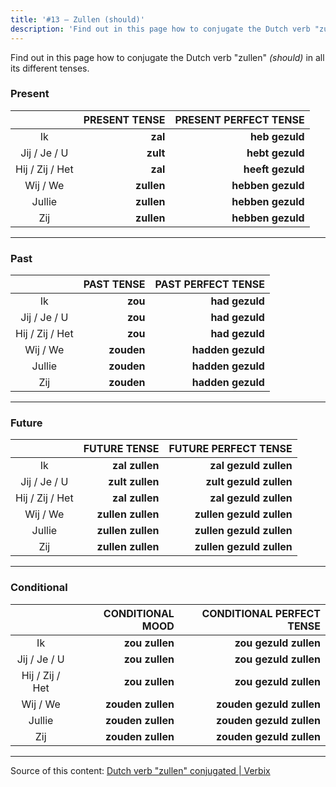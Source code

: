 ```yaml
---
title: '#13 — Zullen (should)'
description: 'Find out in this page how to conjugate the Dutch verb "zullen" (should) in all its different tenses.'
---
```


Find out in this page how to conjugate the Dutch verb "zullen" _(should)_ in all its different tenses.

### Present

|                 | PRESENT TENSE | PRESENT PERFECT TENSE |
| :-------------: | ------------: | --------------------: |
|       Ik        |       **zal** |        **heb gezuld** |
|  Jij / Je / U   |      **zult** |       **hebt gezuld** |
| Hij / Zij / Het |       **zal** |      **heeft gezuld** |
|    Wij / We     |    **zullen** |     **hebben gezuld** |
|     Jullie      |    **zullen** |     **hebben gezuld** |
|       Zij       |    **zullen** |     **hebben gezuld** |

---

### Past

|                 | PAST TENSE | PAST PERFECT TENSE |
| :-------------: | ---------: | -----------------: |
|       Ik        |    **zou** |     **had gezuld** |
|  Jij / Je / U   |    **zou** |     **had gezuld** |
| Hij / Zij / Het |    **zou** |     **had gezuld** |
|    Wij / We     | **zouden** |  **hadden gezuld** |
|     Jullie      | **zouden** |  **hadden gezuld** |
|       Zij       | **zouden** |  **hadden gezuld** |

---

### Future

|                 |      FUTURE TENSE |     FUTURE PERFECT TENSE |
| :-------------: | ----------------: | -----------------------: |
|       Ik        |    **zal zullen** |    **zal gezuld zullen** |
|  Jij / Je / U   |   **zult zullen** |   **zult gezuld zullen** |
| Hij / Zij / Het |    **zal zullen** |    **zal gezuld zullen** |
|    Wij / We     | **zullen zullen** | **zullen gezuld zullen** |
|     Jullie      | **zullen zullen** | **zullen gezuld zullen** |
|       Zij       | **zullen zullen** | **zullen gezuld zullen** |

---

### Conditional

|                 |  CONDITIONAL MOOD | CONDITIONAL PERFECT TENSE |
| :-------------: | ----------------: | ------------------------: |
|       Ik        |    **zou zullen** |     **zou gezuld zullen** |
|  Jij / Je / U   |    **zou zullen** |     **zou gezuld zullen** |
| Hij / Zij / Het |    **zou zullen** |     **zou gezuld zullen** |
|    Wij / We     | **zouden zullen** |  **zouden gezuld zullen** |
|     Jullie      | **zouden zullen** |  **zouden gezuld zullen** |
|       Zij       | **zouden zullen** |  **zouden gezuld zullen** |

---

Source of this content: [Dutch verb "zullen" conjugated | Verbix](https://verbix.com/webverbix/go.php?T1=zullen&D1=24&H1=124)

